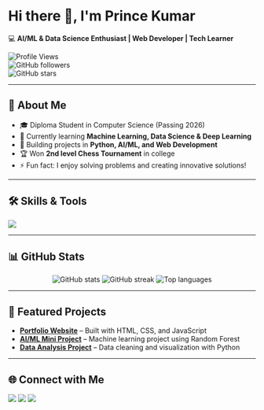 # Hi there 👋, I'm Prince Kumar  

💻 **AI/ML & Data Science Enthusiast | Web Developer | Tech Learner**  

![Profile Views](https://komarev.com/ghpvc/?username=Prince-git-hub-360&label=Profile%20Views&color=blue&style=flat)  
![GitHub followers](https://img.shields.io/github/followers/Prince-git-hub-360?label=Followers&style=social)  
![GitHub stars](https://img.shields.io/github/stars/Prince-git-hub-360?affiliations=OWNER%2CCOLLABORATOR&style=social)  

---

## 🚀 About Me
- 🎓 Diploma Student in Computer Science (Passing 2026)  
- 🌱 Currently learning **Machine Learning, Data Science & Deep Learning**  
- 🔭 Building projects in **Python, AI/ML, and Web Development**  
- 🏆 Won **2nd level Chess Tournament** in college  
- ⚡ Fun fact: I enjoy solving problems and creating innovative solutions!  

---

## 🛠️ Skills & Tools
<p align="left">
  <img src="https://skillicons.dev/icons?i=python,javascript,html,css,git,github,mysql,sklearn,tensorflow" />
</p>

---

## 📊 GitHub Stats
<p align="center">
  <img src="https://github-readme-stats.vercel.app/api?username=Prince-git-hub-360&show_icons=true&theme=tokyonight" alt="GitHub stats" />
  <img src="https://github-readme-streak-stats.herokuapp.com/?user=Prince-git-hub-360&theme=tokyonight" alt="GitHub streak" />
  <img src="https://github-readme-stats.vercel.app/api/top-langs/?username=Prince-git-hub-360&layout=compact&theme=tokyonight" alt="Top languages" />
</p>

---

## 📂 Featured Projects
- [**Portfolio Website**](#) – Built with HTML, CSS, and JavaScript  
- [**AI/ML Mini Project**](#) – Machine learning project using Random Forest  
- [**Data Analysis Project**](#) – Data cleaning and visualization with Python  

---

## 🌐 Connect with Me
<p align="left">
<a href="https://linkedin.com/in/your-linkedin" target="blank"><img src="https://skillicons.dev/icons?i=linkedin" /></a>
<a href="https://github.com/Prince-git-hub-360" target="blank"><img src="https://skillicons.dev/icons?i=github" /></a>
<a href="mailto:your.email@example.com"><img src="https://skillicons.dev/icons?i=gmail" /></a>
</p>

